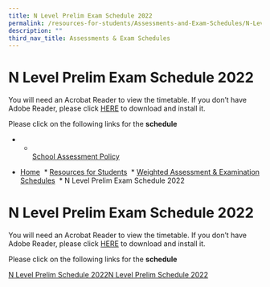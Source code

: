 ```yaml
---
title: N Level Prelim Exam Schedule 2022
permalink: /resources-for-students/Assessments-and-Exam-Schedules/N-Level-Prelim-Exam-Schedule-2022/permalink
description: ""
third_nav_title: Assessments & Exam Schedules
---
```


N Level Prelim Exam Schedule 2022
=================================

You will need an Acrobat Reader to view the timetable. If you don’t have Adobe Reader, please click [HERE](http://get.adobe.com/uk/reader/) to download and install it.

Please click on the following links for the **schedule**

*   *   [  
        School Assessment Policy](https://teckwhyesec.moe.edu.sg/students/weighted-assessment-examination-schedules/school-assessment-policy-student/)
    

*   [Home](https://teckwhyesec.moe.edu.sg/)
 *   [Resources for Students](https://teckwhyesec.moe.edu.sg/students/)
 *   [Weighted Assessment & Examination Schedules](https://teckwhyesec.moe.edu.sg/students/weighted-assessment-examination-schedules/)
 *   N Level Prelim Exam Schedule 2022

N Level Prelim Exam Schedule 2022
=================================

You will need an Acrobat Reader to view the timetable. If you don’t have Adobe Reader, please click [HERE](http://get.adobe.com/uk/reader/) to download and install it.

Please click on the following links for the **schedule**

[N Level Prelim Schedule 2022](https://teckwhyesec.moe.edu.sg/wp-content/uploads/2022/07/N-Preliminary-Examinations-Schedule-2022-Final-2.pdf)[N Level Prelim Schedule 2022](/files/N-Preliminary-Examinations-Schedule-2022-Final-2.pdf)